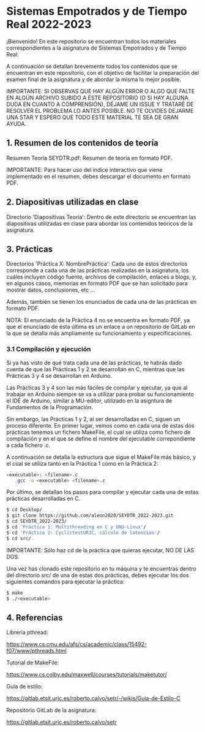 # Sistemas Empotrados y de Tiempo Real 2022-2023

¡Bienvenido! En este repositorio se encuentran todos los materiales correspondientes a la asignatura de Sistemas Empotrados y de Tiempo Real.

A continuación se detallan brevemente todos los contenidos que se encuentran en este repositorio, con el objetivo de facilitar la preparación del examen final de la asignatura y de abordar la misma lo mejor posible.

IMPORTANTE: SI OBSERVAS QUE HAY ALGÚN ERROR O ALGO QUE FALTE EN ALGÚN ARCHIVO SUBIDO A ESTE REPOSITORIO (O SI HAY ALGUNA DUDA EN CUANTO A COMPRENSIÓN), DÉJAME UN ISSUE Y TRATARÉ DE RESOLVER EL PROBLEMA LO ANTES POSIBLE. NO TE OLVIDES DEJARME UNA STAR Y ESPERO QUE TODO ESTE MATERIAL TE SEA DE GRAN AYUDA.

## 1. Resumen de los contenidos de teoría

Resumen Teoría SEYDTR.pdf: Resumen de teoría en formato PDF.

IMPORTANTE: Para hacer uso del índice interactivo que viene implementado en el resumen, debes descargar el documento en formato PDF.

## 2. Diapositivas utilizadas en clase

Directorio 'Diapositivas Teoría': Dentro de este directorio se encuentran las diapositivas utilizadas en clase para abordar los contenidos teóricos de la asignatura.

## 3. Prácticas

Directorios 'Práctica X: NombrePráctica': Cada uno de estos directorios corresponde a cada una de las prácticas realizadas en la asignatura, los cuáles incluyen código fuente, archivos de compilación, enlaces a blogs, y, en algunos casos, memorias en formato PDF que se han solicitado para mostrar datos, conclusiones, etc ... 

Además, también se tienen los enunciados de cada una de las prácticas en formato PDF.

NOTA: El enunciado de la Práctica 4 no se encuentra en formato PDF, ya que el enunciado de ésta última es un enlace a un repositorio de GitLab en la que se detalla más ampliamente su funcionamiento y especificaciones.

### 3.1 Compilación y ejecución

Si ya has visto de qué trata cada una de las prácticas, te habrás dado cuenta de que las Prácticas 1 y 2 se desarrollan en C, mientras que las Prácticas 3 y 4 se desarrollan en Arduino. 

Las Prácticas 3 y 4 son las más fáciles de compilar y ejecutar, ya que al trabajar en Arduino siempre se va a utilizar para probar su funcionamiento el IDE de Arduino, similar a MU-editor, utilizado en la asigntura de Fundamentos de la Programación.

Sin embargo, las Prácticas 1 y 2, al ser desarrolladas en C, siguen un proceso diferente. En primer lugar, vemos como en cada una de estas dos prácticas tenemos un fichero MakeFile, el cual se utiliza como fichero de compilación y en el que se define el nombre del ejecutable correpondiente a cada fichero .c.

A continuación se detalla la estructura que sigue el MakeFile más básico, y el cual se utiliza tanto en la Práctica 1 como en la Práctica 2:

```sh
<executable>: <filename>.c
	gcc -o <executable> <filename>.c
```

Por último, se detallan los pasos para compilar y ejecutar cada una de estas prácticas desarrolladas en C. 

```sh
$ cd Desktop/
$ git clone https://github.com/aleon2020/SEYDTR_2022-2023.git
$ cd SEYDTR_2022-2023/
$ cd 'Práctica 1: Multithreading en C y GNU-Linux'/
$ cd 'Práctica 2: CyclictestURJC, cálculo de latencias'/
$ cd src/
```

IMPORTANTE: Sólo haz cd de la práctica que quieras ejecutar, NO DE LAS DOS.

Una vez has clonado este repositorio en tu máquina y te encuentras dentro del directorio src/ de una de estas dos prácticas, debes ejecutar los dos siguientes comandos para ejecutar la práctica:

```sh
$ make
$ ./<executable>
```

## 4. Referencias

Librería pthread:

https://www.cs.cmu.edu/afs/cs/academic/class/15492-f07/www/pthreads.html

Tutorial de MakeFile:

https://www.cs.colby.edu/maxwell/courses/tutorials/maketutor/

Guía de estilo:

https://gitlab.etsit.urjc.es/roberto.calvo/setr/-/wikis/Guia-de-Estilo-C

Repositorio GitLab de la asignatura:

https://gitlab.etsit.urjc.es/roberto.calvo/setr
